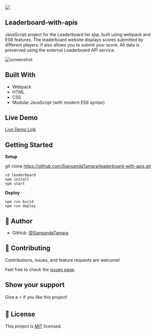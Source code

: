 ![](https://img.shields.io/badge/Microverse-blueviolet)

## Leaderboard-with-apis 


JavaScript project for the Leaderboard list app, built using webpack and ES6 features. The leaderboard website displays scores submitted by different players. It also allows you to submit your score. All data is preserved using the external Leaderboard API service.

![screenshot](board.png)

## Built With

- Webpack
- HTML
- CSS
- Modular JavaScript (with modern ES6 syntax)

## Live Demo

[Live Demo Link](/)

## Getting Started

**Setup**

git clone https://github.com/SiansandaTamara/leaderboard-with-apis.git

```
cd leaderboard
npm install
npm start
```

**Deploy**

```
npm run build
npm run deploy

```

## 👤 Author


- GitHub: [@SiansandaTamara](https://github.com/SiansandaTamara)

## 🤝 Contributing

Contributions, issues, and feature requests are welcome!

Feel free to check the [issues page](https://github.com/SiansandaTamara/Webpack-Boilerplate/issues).

## Show your support

Give a ⭐️ if you like this project!

## 📝 License

This project is [MIT](./MIT.md) licensed.
